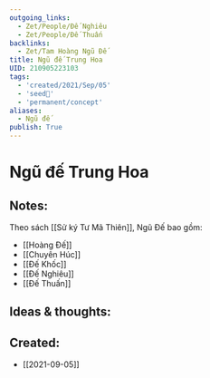 ```yaml
---
outgoing_links:
  - Zet/People/Đế Nghiêu
  - Zet/People/Đế Thuấn
backlinks:
  - Zet/Tam Hoàng Ngũ Đế
title: Ngũ đế Trung Hoa
UID: 210905223103
tags:
  - 'created/2021/Sep/05'
  - 'seed🥜'
  - 'permanent/concept'
aliases:
  - Ngũ đế
publish: True
---
```

# Ngũ đế Trung Hoa

## Notes:
Theo sách [[Sử ký Tư Mã Thiên]], Ngũ Đế bao gồm:

- [[Hoàng Đế]]
- [[Chuyên Húc]]
- [[Đế Khốc]]
- [[Đế Nghiêu]]
- [[Đế Thuấn]]

## Ideas & thoughts:
## Created:
- [[2021-09-05]]
